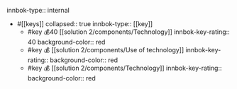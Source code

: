innbok-type:: internal
- #[[keys]]
  collapsed:: true
  innbok-type:: [[key]]
  - #key 💰40 [[solution 2/components/Technology]]
    innbok-key-rating:: 40
    background-color:: red
  - #key 💰 [[solution 2/components/Use of technology]]
    innbok-key-rating:: 
    background-color:: red
  - #key 💰 [[solution 2/components/Technology]]
    innbok-key-rating:: 
    background-color:: red



